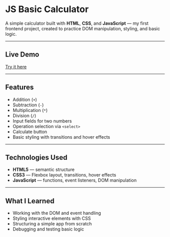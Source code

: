# JS Basic Calculator

A simple calculator built with **HTML**, **CSS**, and **JavaScript** — my first frontend project, created to practice DOM manipulation, styling, and basic logic.

---

## Live Demo

[Try it here](http://mywebsiteforgit.wuaze.com/)

---

## Features

- Addition (`+`)
- Subtraction (`-`)
- Multiplication (`*`)
- Division (`/`)
- Input fields for two numbers
- Operation selection via `<select>`
- Calculate button
- Basic styling with transitions and hover effects

---

## Technologies Used

- **HTML5** — semantic structure
- **CSS3** — Flexbox layout, transitions, hover effects
- **JavaScript** — functions, event listeners, DOM manipulation

---

## What I Learned

- Working with the DOM and event handling
- Styling interactive elements with CSS
- Structuring a simple app from scratch
- Debugging and testing basic logic
